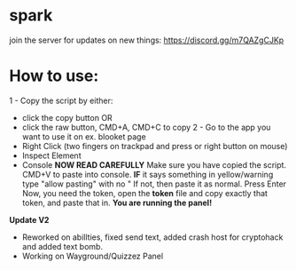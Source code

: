 # spark
join the server for updates on new things:
https://discord.gg/m7QAZgCJKp

# How to use:
1 - Copy the script by either:
 - click the copy button
   OR
- click the raw button, CMD+A, CMD+C to copy
2 - Go to the app you want to use it on ex. blooket page
- Right Click (two fingers on trackpad and press or right button on mouse)
- Inspect Element
- Console
  **NOW READ CAREFULLY**
Make sure you have copied the script.
CMD+V to paste into console.
**IF** it says something in yellow/warning
type "allow pasting" with no "
If not, then paste it as normal.
Press Enter
Now, you need the token, open the **token** file and copy exactly that token, and paste that in.
**You are running the panel!**

**Update V2**
- Reworked on abillties, fixed send text, added crash host for cryptohack and added text bomb.
- Working on Wayground/Quizzez Panel
